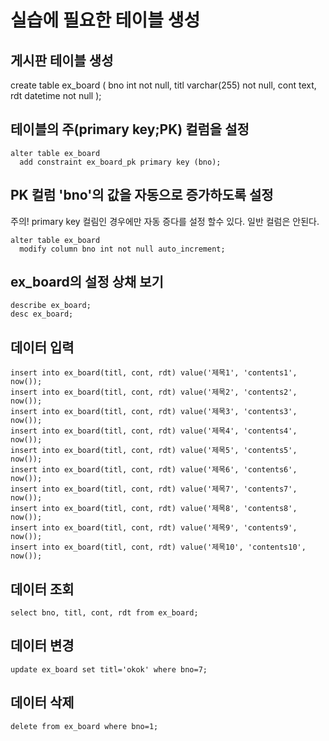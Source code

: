 # 실습에 필요한 테이블 생성

## 게시판 테이블 생성
create table ex_board (
    bno int not null,
    titl varchar(255) not null,
    cont text,
    rdt datetime not null
);

## 테이블의 주(primary key;PK) 컬럼을 설정
```
alter table ex_board
  add constraint ex_board_pk primary key (bno);
```

## PK 컬럼 'bno'의 값을 자동으로 증가하도록 설정
주의! primary key 컬림인 경우에만 자동 증다를 설정 할수 있다. 일반 컬럼은 안된다.
```
alter table ex_board
  modify column bno int not null auto_increment;
```

## ex_board의 설정 상채 보기
```
describe ex_board;
desc ex_board;
```

## 데이터 입력
```
insert into ex_board(titl, cont, rdt) value('제목1', 'contents1', now());
insert into ex_board(titl, cont, rdt) value('제목2', 'contents2', now());
insert into ex_board(titl, cont, rdt) value('제목3', 'contents3', now());
insert into ex_board(titl, cont, rdt) value('제목4', 'contents4', now());
insert into ex_board(titl, cont, rdt) value('제목5', 'contents5', now());
insert into ex_board(titl, cont, rdt) value('제목6', 'contents6', now());
insert into ex_board(titl, cont, rdt) value('제목7', 'contents7', now());
insert into ex_board(titl, cont, rdt) value('제목8', 'contents8', now());
insert into ex_board(titl, cont, rdt) value('제목9', 'contents9', now());
insert into ex_board(titl, cont, rdt) value('제목10', 'contents10', now());
```

## 데이터 조회
```
select bno, titl, cont, rdt from ex_board;
```

## 데이터 변경
```
update ex_board set titl='okok' where bno=7;
```

## 데이터 삭제
```
delete from ex_board where bno=1;
```